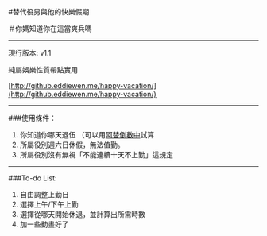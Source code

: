 #替代役男與他的快樂假期

＃你媽知道你在這當爽兵嗎

---

現行版本: v1.1

純屬娛樂性質帶點實用

[http://github.eddiewen.me/happy-vacation/](http://github.eddiewen.me/happy-vacation/)

---

###使用條件：

1. 你知道你哪天退伍 （可以用[阿替倒數中](http://smscount.lol)試算
2. 所屬役別週六日休假，無法值勤。
3. 所屬役別沒有無視「不能連續十天不上勤」這規定


---

###To-do List:

1. 自由調整上勤日
2. 選擇上午/下午上勤
3. 選擇從哪天開始休退，並計算出所需時數
4. 加一些動畫好了


